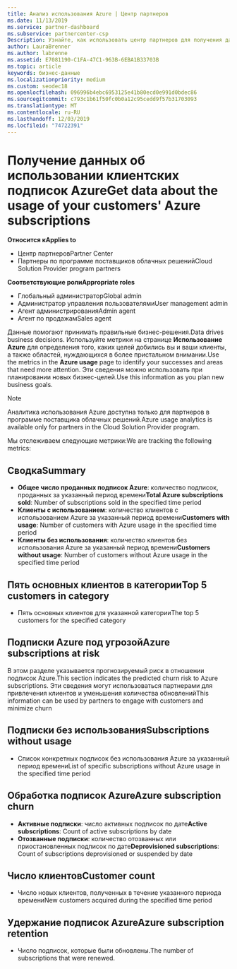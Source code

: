 ```yaml
---
title: Анализ использования Azure | Центр партнеров
ms.date: 11/13/2019
ms.service: partner-dashboard
ms.subservice: partnercenter-csp
Description: Узнайте, как использовать центр партнеров для получения данных об использовании подписок Azure ваших клиентов.
author: LauraBrenner
ms.author: labrenne
ms.assetid: E7081190-C1FA-47C1-963B-6EBA1B33703B
ms.topic: article
keywords: бизнес-данные
ms.localizationpriority: medium
ms.custom: seodec18
ms.openlocfilehash: 096996b4ebc6953125e41b80ecd0e991d0bdec86
ms.sourcegitcommit: c793c1b61f50fc0b0a12c95cedd9f57b31703093
ms.translationtype: MT
ms.contentlocale: ru-RU
ms.lasthandoff: 12/03/2019
ms.locfileid: "74722391"
---
```

# <a name="get-data-about-the-usage-of-your-customers-azure-subscriptions"></a><span data-ttu-id="e612a-104">Получение данных об использовании клиентских подписок Azure</span><span class="sxs-lookup"><span data-stu-id="e612a-104">Get data about the usage of your customers' Azure subscriptions</span></span>

<span data-ttu-id="e612a-105">**Относится к**</span><span class="sxs-lookup"><span data-stu-id="e612a-105">**Applies to**</span></span>

- <span data-ttu-id="e612a-106">Центр партнеров</span><span class="sxs-lookup"><span data-stu-id="e612a-106">Partner Center</span></span>
- <span data-ttu-id="e612a-107">Партнеры по программе поставщиков облачных решений</span><span class="sxs-lookup"><span data-stu-id="e612a-107">Cloud Solution Provider program partners</span></span>

<span data-ttu-id="e612a-108">**Соответствующие роли**</span><span class="sxs-lookup"><span data-stu-id="e612a-108">**Appropriate roles**</span></span>

- <span data-ttu-id="e612a-109">Глобальный администратор</span><span class="sxs-lookup"><span data-stu-id="e612a-109">Global admin</span></span>
- <span data-ttu-id="e612a-110">Администратор управления пользователями</span><span class="sxs-lookup"><span data-stu-id="e612a-110">User management admin</span></span>
- <span data-ttu-id="e612a-111">Агент администрирования</span><span class="sxs-lookup"><span data-stu-id="e612a-111">Admin agent</span></span>
- <span data-ttu-id="e612a-112">Агент по продажам</span><span class="sxs-lookup"><span data-stu-id="e612a-112">Sales agent</span></span>

<span data-ttu-id="e612a-113">Данные помогают принимать правильные бизнес-решения.</span><span class="sxs-lookup"><span data-stu-id="e612a-113">Data drives business decisions.</span></span> <span data-ttu-id="e612a-114">Используйте метрики на странице **Использование Azure** для определения того, каких целей добились вы и ваши клиенты, а также областей, нуждающихся в более пристальном внимании.</span><span class="sxs-lookup"><span data-stu-id="e612a-114">Use the metrics in the **Azure usage** page to identify your successes and areas that need more attention.</span></span> <span data-ttu-id="e612a-115">Эти сведения можно использовать при планировании новых бизнес-целей.</span><span class="sxs-lookup"><span data-stu-id="e612a-115">Use this information as you plan new business goals.</span></span>

> [!NOTE]
> <span data-ttu-id="e612a-116">Аналитика использования Azure доступна только для партнеров в программе поставщика облачных решений.</span><span class="sxs-lookup"><span data-stu-id="e612a-116">Azure usage analytics is available only for partners in the Cloud Solution Provider program.</span></span>

<span data-ttu-id="e612a-117">Мы отслеживаем следующие метрики:</span><span class="sxs-lookup"><span data-stu-id="e612a-117">We are tracking the following metrics:</span></span>

## <a name="summary"></a><span data-ttu-id="e612a-118">Сводка</span><span class="sxs-lookup"><span data-stu-id="e612a-118">Summary</span></span>

- <span data-ttu-id="e612a-119">**Общее число проданных подписок Azure**: количество подписок, проданных за указанный период времени</span><span class="sxs-lookup"><span data-stu-id="e612a-119">**Total Azure subscriptions sold**: Number of subscriptions sold in the specified time period</span></span>  
- <span data-ttu-id="e612a-120">**Клиенты с использованием**: количество клиентов с использованием Azure за указанный период времени</span><span class="sxs-lookup"><span data-stu-id="e612a-120">**Customers with usage**: Number of customers with Azure usage in the specified time period</span></span>  
- <span data-ttu-id="e612a-121">**Клиенты без использования**: количество клиентов без использования Azure за указанный период времени</span><span class="sxs-lookup"><span data-stu-id="e612a-121">**Customers without usage**: Number of customers without Azure usage in the specified time period</span></span>  

## <a name="top-5-customers-in-category"></a><span data-ttu-id="e612a-122">Пять основных клиентов в категории</span><span class="sxs-lookup"><span data-stu-id="e612a-122">Top 5 customers in category</span></span>

- <span data-ttu-id="e612a-123">Пять основных клиентов для указанной категории</span><span class="sxs-lookup"><span data-stu-id="e612a-123">The top 5 customers for the specified category</span></span>  

## <a name="azure-subscriptions-at-risk"></a><span data-ttu-id="e612a-124">Подписки Azure под угрозой</span><span class="sxs-lookup"><span data-stu-id="e612a-124">Azure subscriptions at risk</span></span>

<span data-ttu-id="e612a-125">В этом разделе указывается прогнозируемый риск в отношении подписок Azure.</span><span class="sxs-lookup"><span data-stu-id="e612a-125">This section indicates the predicted churn risk to Azure subscriptions.</span></span> <span data-ttu-id="e612a-126">Эти сведения могут использоваться партнерами для привлечения клиентов и уменьшения количества обновлений</span><span class="sxs-lookup"><span data-stu-id="e612a-126">This information can be used by partners to engage with customers and minimize churn</span></span>

## <a name="subscriptions-without-usage"></a><span data-ttu-id="e612a-127">Подписки без использования</span><span class="sxs-lookup"><span data-stu-id="e612a-127">Subscriptions without usage</span></span>

- <span data-ttu-id="e612a-128">Список конкретных подписок без использования Azure за указанный период времени</span><span class="sxs-lookup"><span data-stu-id="e612a-128">List of specific subscriptions without Azure usage in the specified time period</span></span>  

## <a name="azure-subscription-churn"></a><span data-ttu-id="e612a-129">Обработка подписок Azure</span><span class="sxs-lookup"><span data-stu-id="e612a-129">Azure subscription churn</span></span>

- <span data-ttu-id="e612a-130">**Активные подписки**: число активных подписок по дате</span><span class="sxs-lookup"><span data-stu-id="e612a-130">**Active subscriptions**: Count of active subscriptions by date</span></span>  
- <span data-ttu-id="e612a-131">**Отозванные подписки**: количество отозванных или приостановленных подписок по дате</span><span class="sxs-lookup"><span data-stu-id="e612a-131">**Deprovisioned subscriptions**: Count of subscriptions deprovisioned or suspended by date</span></span>  

## <a name="customer-count"></a><span data-ttu-id="e612a-132">Число клиентов</span><span class="sxs-lookup"><span data-stu-id="e612a-132">Customer count</span></span>

- <span data-ttu-id="e612a-133">Число новых клиентов, полученных в течение указанного периода времени</span><span class="sxs-lookup"><span data-stu-id="e612a-133">New customers acquired during the specified time period</span></span>  

## <a name="azure-subscription-retention"></a><span data-ttu-id="e612a-134">Удержание подписок Azure</span><span class="sxs-lookup"><span data-stu-id="e612a-134">Azure subscription retention</span></span>

- <span data-ttu-id="e612a-135">Число подписок, которые были обновлены.</span><span class="sxs-lookup"><span data-stu-id="e612a-135">The number of subscriptions that were renewed.</span></span>
